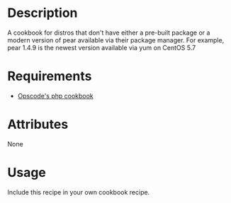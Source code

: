 Description
===========

A cookbook for distros that don't have either a pre-built package
or a modern version of pear available via their package manager.
For example, pear 1.4.9 is the newest version available via yum
on CentOS 5.7

Requirements
============

* [Opscode's php cookbook](http://community.opscode.com/cookbooks/php/)

Attributes
==========

None

Usage
=====

Include this recipe in your own cookbook recipe.
